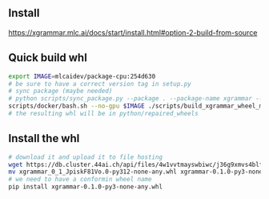 ## Install

https://xgrammar.mlc.ai/docs/start/install.html#option-2-build-from-source

## Quick build whl

```bash
export IMAGE=mlcaidev/package-cpu:254d630
# be sure to have a correct version tag in setup.py
# sync package (maybe needed)
# python scripts/sync_package.py --package . --package-name xgrammar --version 0.1.0-beta-1
scripts/docker/bash.sh --no-gpu $IMAGE ./scripts/build_xgrammar_wheel_manylinux.sh
# the resulting whl will be in python/repaired_wheels
```

## Install the whl

```bash
# download it and upload it to file hosting
wget https://db.cluster.44ai.ch/api/files/4w1vvtmayswbiwc/j36g9xmvs4blf05/xgrammar_0_1_JpiskF81Vo.0-py312-none-any.whl
mv xgrammar_0_1_JpiskF81Vo.0-py312-none-any.whl xgrammar-0.1.0-py3-none-any.whl
# we need to have a conformin wheel name
pip install xgrammar-0.1.0-py3-none-any.whl
```
